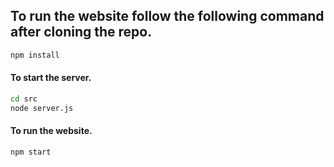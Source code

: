 ## To run the website follow the following command after cloning the repo. 

```sh
npm install
```

#### To start the server.
```sh
cd src
node server.js
```

#### To run the website.
```sh
npm start
```


